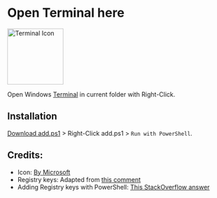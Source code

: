 # Open Terminal here

[<img src="./wt.ico" alt="Terminal Icon" width="128"/>][terminal-app]

Open Windows
[Terminal][terminal-app]
in current folder with Right-Click.

## Installation

[Download add.ps1][add-ps1] > Right-Click add.ps1 > `Run with PowerShell`.


## Credits:
* Icon: [By Microsoft][terminal-icon]
* Registry keys: Adapted from [this comment][registry-keys-comment]
* Adding Registry keys with PowerShell: [This StackOverflow answer][powershell-regkeys]


[terminal-app]: https://www.microsoft.com/en-in/p/windows-terminal/9n0dx20hk701?rtc=1&activetab=pivot:overviewtab
[add-ps1]: https://github.com/zeroby0/open-terminal-here/releases/download/v1.0.0/add.ps1
[terminal-icon]: https://github.com/microsoft/terminal/blob/master/res/terminal.ico
[registry-keys-comment]: https://github.com/microsoft/terminal/issues/1060#issuecomment-497539461
[powershell-regkeys]: https://stackoverflow.com/questions/58205772/powershell-to-add-reg-key